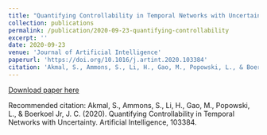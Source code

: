 ```yaml
---
title: "Quantifying Controllability in Temporal Networks with Uncertainty"
collection: publications
permalink: /publication/2020-09-23-quantifying-controllability
excerpt: ''
date: 2020-09-23
venue: 'Journal of Artificial Intelligence'
paperurl: 'https://doi.org/10.1016/j.artint.2020.103384'
citation: 'Akmal, S., Ammons, S., Li, H., Gao, M., Popowski, L., & Boerkoel Jr, J. C. (2020). Quantifying Controllability in Temporal Networks with Uncertainty. Artificial Intelligence, 103384.'
---
```



[Download paper here](https://doi.org/10.1016/j.artint.2020.103384)

Recommended citation: Akmal, S., Ammons, S., Li, H., Gao, M., Popowski, L., & Boerkoel Jr, J. C. (2020). Quantifying Controllability in Temporal Networks with Uncertainty. Artificial Intelligence, 103384.
